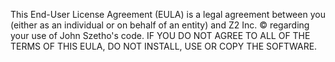 This End-User License Agreement (EULA) is a legal agreement between you (either as an individual or on behalf of an entity) and Z2 Inc. © regarding your use of John Szetho's code. IF YOU DO NOT AGREE TO ALL OF THE TERMS OF THIS EULA, DO NOT INSTALL, USE OR COPY THE SOFTWARE.